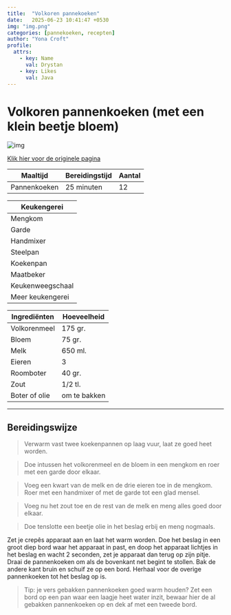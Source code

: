 ```yaml
---
title:  "Volkoren pannekoeken"
date:   2025-06-23 10:41:47 +0530
img: "img.png"
categories: [pannekoeken, recepten]
author: "Yona Croft"
profile:
  attrs:
    - key: Name
      val: Drystan
    - key: Likes
      val: Java
---
```


# Volkoren pannenkoeken (met een klein beetje bloem)

![img](https://kookidee.nl/wp-content/uploads/2017/10/volkoren-pannenkoeken-beetje-bloem.jpg)

[Klik hier voor de originele pagina](https://kookidee.nl/recepten/avondeten/volkoren-pannenkoeken-met-een-klein-beetje-bloem/
)

| Maaltijd     | Bereidingstijd | Aantal |
|--------------|----------------|--------|
| Pannenkoeken | 25 minuten     | 12     |

| Keukengerei      |
|------------------|
| Mengkom          |
| Garde            |
| Handmixer        |
| Steelpan         |
| Koekenpan        |
| Maatbeker        |
| Keukenweegschaal |
| Meer keukengerei |

| Ingrediënten  | Hoeveelheid  |
|---------------|--------------|
| Volkorenmeel  | 175 gr.      |
| Bloem         | 75 gr.       |
| Melk          | 650 ml.      |
| Eieren        | 3            |
| Roomboter     | 40 gr.       |
| Zout          | 1/2 tl.      |
| Boter of olie | om te bakken |

***

## Bereidingswijze

> Verwarm vast twee koekenpannen op laag vuur, laat ze goed heet worden.
 
> Doe intussen het volkorenmeel en de bloem in een mengkom en roer met een garde door elkaar.
 
> Voeg een kwart van de melk en de drie eieren toe in de mengkom. Roer met een handmixer of met de garde tot een glad
> mensel.
 
> Voeg nu het zout toe en de rest van de melk en meng alles goed door elkaar.
 
> Doe tenslotte een beetje olie in het beslag erbij en meng nogmaals.
 
Zet je crepês apparaat aan en laat het warm worden. Doe het beslag in een groot diep bord waar het apparaat in past, en
doop het apparaat lichtjes in het beslag en wacht 2 seconden, zet je apparaat dan terug op zijn pitje.
Draai de pannenkoeken om als de bovenkant net begint te stollen. Bak de andere kant bruin en schuif ze op een bord.
Herhaal voor de overige pannenkoeken tot het beslag op is.

> Tip: je vers gebakken pannenkoeken goed warm houden? Zet een bord op een pan waar een laagje heet water inzit, bewaar
> hier de al gebakken pannenkoeken op en dek af met een tweede bord.



